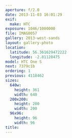 ```yaml
---
aperture: f/2.0
date: 2013-11-03 16:01:29
exif:
  make: HTC
exposure: 1046/1000000
file: IMAG0057
gallery: 2013-west-sands
layout: gallery-photo
location:
  latitude: 56.361629472222
  longitude: -2.81128475
model: HTC One S
next: 7379c1b
ordering: 1
previous: 4118462
sizes:
  640w:
    height: 361
    width: 640
  200x200:
    height: 200
    width: 200
  96x96:
    height: 96
    width: 96
title: 
---
```

